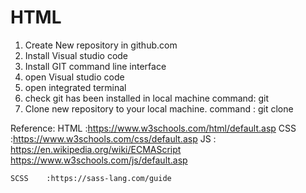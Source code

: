 # HTML

1. Create New repository in github.com
2. Install Visual studio code
3. Install GIT command line interface
4. open Visual studio code
5. open integrated terminal
6. check git has been installed in local machine
    command: git
7. Clone new repository to your local machine.
    command : git clone <URL>


Reference:
    HTML    :https://www.w3schools.com/html/default.asp
    CSS     :https://www.w3schools.com/css/default.asp
    JS      :   https://en.wikipedia.org/wiki/ECMAScript
                https://www.w3schools.com/js/default.asp

    SCSS    :https://sass-lang.com/guide

